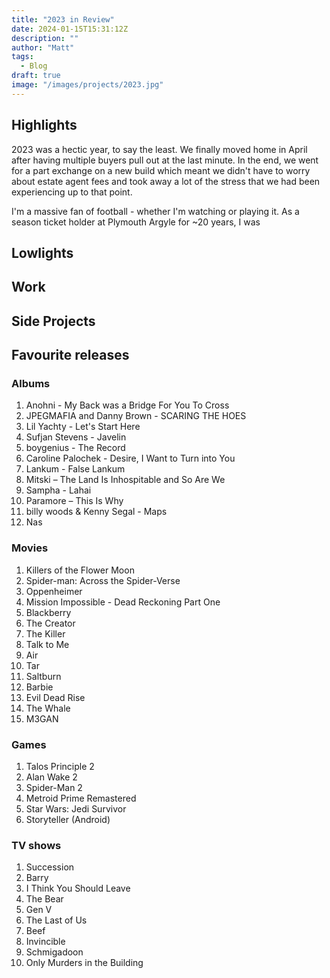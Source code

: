 ```yaml
---
title: "2023 in Review"
date: 2024-01-15T15:31:12Z
description: ""
author: "Matt"
tags:
  - Blog
draft: true
image: "/images/projects/2023.jpg"
---
```


## Highlights
2023 was a hectic year, to say the least. We finally moved home in April after having multiple buyers pull out at the last minute. In the end, we went for a part exchange on a new build which meant we didn't have to worry about estate agent fees and took away a lot of the stress that we had been experiencing up to that point. 

I'm a massive fan of football - whether I'm watching or playing it. As a season ticket holder at Plymouth Argyle for ~20 years, I was 

## Lowlights


## Work 

## Side Projects

## Favourite releases

### Albums
1. Anohni - My Back was a Bridge For You To Cross
2. JPEGMAFIA and Danny Brown - SCARING THE HOES
3. Lil Yachty - Let's Start Here
4. Sufjan Stevens - Javelin
5. boygenius - The Record
6. Caroline Palochek - Desire, I Want to Turn into You
7. Lankum - False Lankum
8. Mitski – The Land Is Inhospitable and So Are We
9. Sampha - Lahai
10. Paramore – This Is Why
11. billy woods & Kenny Segal - Maps
12. Nas

### Movies
1. Killers of the Flower Moon
2. Spider-man: Across the Spider-Verse
3. Oppenheimer
4. Mission Impossible - Dead Reckoning Part One
5. Blackberry
6. The Creator
7. The Killer
8. Talk to Me
10. Air
11. Tar
12. Saltburn
13. Barbie
14. Evil Dead Rise
15. The Whale
16. M3GAN

### Games 
1. Talos Principle 2
2. Alan Wake 2
3. Spider-Man 2
4. Metroid Prime Remastered
5. Star Wars: Jedi Survivor
6. Storyteller (Android)

### TV shows 
1. Succession
2. Barry
3. I Think You Should Leave
4. The Bear
5. Gen V
6. The Last of Us
7. Beef
8. Invincible
9. Schmigadoon
10. Only Murders in the Building
